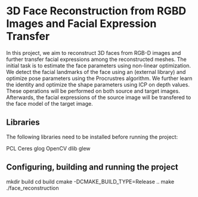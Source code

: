 # 3D Face Reconstruction from RGBD Images and Facial Expression Transfer
In this project, we aim to reconstruct 3D faces from RGB-D images and further transfer facial expressions among the reconstructed meshes. The initial task is to estimate the face parameters using non-linear optimization. We detect the facial landmarks of the face using an (external library) and optimize pose parameters using the Procrustres algorithm. We further learn the identity and optimize the shape parameters using ICP on depth values. These operations will be performed on both source and target images. Afterwards, the facial expressions of the source image will be transfered to the face model of the target image.


## Libraries
The following libraries need to be installed before running the project:

PCL 
Ceres 
glog
OpenCV
dlib 
glew 

## Configuring, building and running the project
mkdir build
cd build
cmake -DCMAKE_BUILD_TYPE=Release ..
make
./face_reconstruction